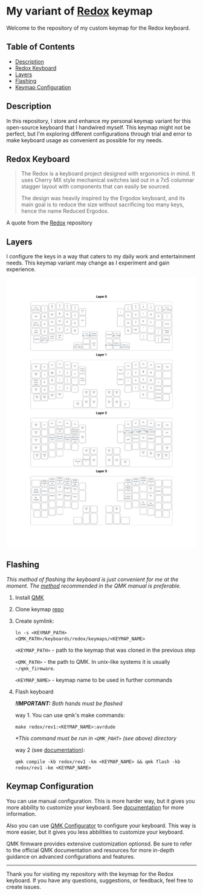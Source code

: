 # My variant of [Redox](https://github.com/mattdibi/redox-keyboard) keymap

Welcome to the repository of my custom keymap for the Redox keyboard. 

## Table of Contents

- [Description](#description)
- [Redox Keyboard](#redox-keyboard)
- [Layers](#layers)
- [Flashing](#flashing)
- [Keymap Configuration](#keymap-configuration)


## Description

In this repository, I store and enhance my personal keymap variant for this open-source keyboard that I handwired myself. This keymap might not be perfect, but I'm exploring different configurations through trial and error to make keyboard usage as convenient as possible for my needs.

## Redox Keyboard

> The Redox is a keyboard project designed with ergonomics in mind. It uses Cherry MX style mechanical switches laid out in a 7x5 columnar stagger layout with components that can easily be sourced.
>
> The design was heavily inspired by the Ergodox keyboard, and its main goal is to reduce the size without sacrificing too many keys, hence the name Reduced Ergodox.

A quote from the [Redox](https://github.com/mattdibi/redox-keyboard) repository

## Layers

I configure the keys in a way that caters to my daily work and entertainment needs. This keymap variant may change as I experiment and gain experience.

![layers](assets/keymap.png)

## Flashing

_This method of flashing the keyboard is just convenient for me at the moment. The [method](https://docs.qmk.fm/#/newbs_building_firmware_workflow?id=building-qmk-with-github-userspace) recommended in the QMK manual is preferable._


 1. Install [QMK](https://docs.qmk.fm/#/newbs_getting_started)
 1. Clone keymap [repo](https://github.com/md5orsha256/redox-keymap/)
 1. Create symlink:
    ```shell
    ln -s <KEYMAP_PATH> <QMK_PATH>/keyboards/redox/keymaps/<KEYMAP_NAME>
    ```
    `<KEYMAP_PATH>` - path to the keymap that was cloned in the previous step

    `<QMK_PATH>` - the path to QMK. In unix-like systems it is usually `~/qmk_firmware`.

    `<KEYMAP_NAME>` - keymap name to be used in further commands
 1. Flash keyboard
    
    ___!IMPORTANT:___ _Both hands must be flashed_

    way 1. You can use qmk's make commands:
    ```shell
    make redox/rev1:<KEYMAP_NAME>:avrdude
    ```

    _\*This command must be run in `<QMK_PAHT>` (see above) directory_

    way 2 (see [documentation](https://docs.qmk.fm/#/newbs_building_firmware)):
    ```shell
    qmk compile -kb redox/rev1 -km <KEYMAP_NAME> && qmk flash -kb redox/rev1 -km <KEYMAP_NAME>
    ```

## Keymap Configuration

You can use manual configuration. This is more harder way, but it gives you more abbility to customize your keyboard. See [documentation](https://docs.qmk.fm/#/newbs) for more information.

Also you can use [QMK Configurator](https://docs.qmk.fm/#/newbs_building_firmware_configurator) to configure your keyboard. This way is more easier, but it gives you less abbilities to customize your keyboard.

QMK firmware provides extensive customization optionsd. Be sure to refer to the official QMK documentation and resources for more in-depth guidance on advanced configurations and features.


---

Thank you for visiting my repository with the keymap for the Redox keyboard. If you have any questions, suggestions, or feedback, feel free to create issues.

